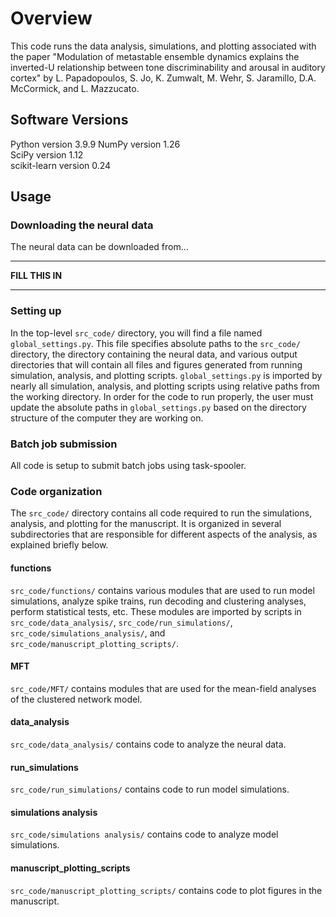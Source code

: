 # Overview

This code runs the data analysis, simulations, and plotting associated with the paper "Modulation of metastable ensemble dynamics explains the inverted-U relationship between tone discriminability and arousal in auditory cortex" by L. Papadopoulos, S. Jo, K. Zumwalt, M. Wehr, S. Jaramillo, D.A. McCormick, and L. Mazzucato.

## Software Versions

Python version 3.9.9 
NumPy version 1.26  
SciPy version 1.12  
scikit-learn version 0.24  

## Usage


### Downloading the neural data

The neural data can be downloaded from...  

--------------------------------------------------------------------------------------------------------------------------------------------------------------------  

**FILL THIS IN**

--------------------------------------------------------------------------------------------------------------------------------------------------------------------

### Setting up 

In the top-level `src_code/` directory, you will find a file named `global_settings.py`. This file specifies absolute paths to the `src_code/` directory, the directory containing the neural data, and various output directories that will contain all files and figures generated from running simulation, analysis, and plotting scripts. `global_settings.py` is imported by nearly all simulation, analysis, and plotting scripts using relative paths from the working directory. In order for the code to run properly, the user must update the absolute paths in `global_settings.py` based on the directory structure of the computer they are working on.

### Batch job submission

All code is setup to submit batch jobs using task-spooler.

### Code organization

The `src_code/` directory contains all code required to run the simulations, analysis, and plotting for the manuscript. It is organized in several subdirectories that are responsible for different aspects of the analysis, as explained briefly below.

#### functions

`src_code/functions/` contains various modules that are used to run model simulations, analyze spike trains, run decoding and clustering analyses, perform statistical tests, etc. These modules are imported by scripts in `src_code/data_analysis/`, `src_code/run_simulations/`, `src_code/simulations_analysis/`, and `src_code/manuscript_plotting_scripts/`.

#### MFT

`src_code/MFT/` contains modules that are used for the mean-field analyses of the clustered network model.

#### data_analysis

`src_code/data_analysis/` contains code to analyze the neural data.

#### run_simulations

`src_code/run_simulations/` contains code to run model simulations.

#### simulations analysis

`src_code/simulations analysis/` contains code to analyze model simulations.

#### manuscript_plotting_scripts

`src_code/manuscript_plotting_scripts/` contains code to plot figures in the manuscript.
